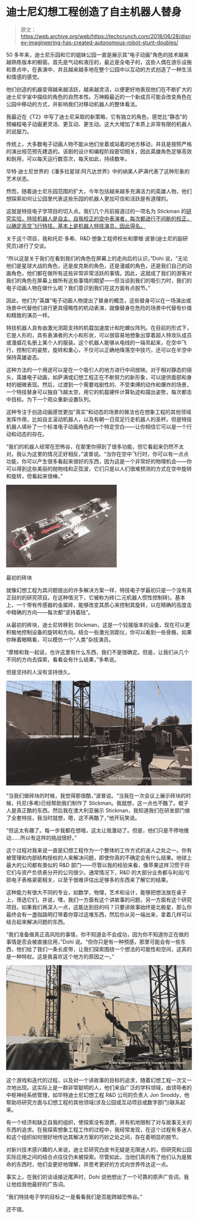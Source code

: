 # 迪士尼幻想工程创造了自主机器人替身

> 原文：<https://web.archive.org/web/https://techcrunch.com/2018/06/28/disney-imagineering-has-created-autonomous-robot-stunt-doubles/>

50 多年来，迪士尼乐园和它的姐妹公园一直是展示其“电子动画”角色的技术越来越熟练版本的橱窗。首先是气动和液压的，最近是全电子的，这些人偶在游乐设施和景点中，在表演中，并且越来越多地在整个公园中以互动的方式创造了一种生活和情感的感觉。

他们创造的机器变得越来越活跃，越来越灵活，以便更好地表现他们在不断扩大的迪士尼宇宙中描绘的角色的自然本性。万神殿最近的一个新成员可能会改变角色在公园中移动的方式，并影响我们对移动机器人的整体看法。

我最近在《T2》中写了迪士尼采取的新策略，它有独立的角色，感觉比“静态”的预编程电子动画更灵活、更互动、更生动。这大大增加了本质上非常有限的机器人的说服力。

传统上，大多数电子动画人物不能从他们坐着或站着的地方移动，并且是按照严格的演出规范预先建造的。该剧的设计和编程阶段密切相关，因此英雄角色足够高效和耐用，可以每天运行数百次，每天如此，持续数年。

华特·迪士尼世界的《潘多拉星球:阿凡达世界》中的纳美人萨满代表了这种形象的艺术状态。

然而，随着迪士尼乐园范围的扩大，今年包括越来越多充满活力的英雄人物，他们想探索如何让公园里代表这些乐园的机器人更加可信和活跃是有道理的。

这就是特技电子学项目的切入点。我们几个月前报道过的一项名为 Stickman 的[研究实验，特技机器人是自主、自我校正的空中表演者，每次都进行不间断的校正，以确定高空飞行特技。基本上是机器人特技演员，因此得名。](https://web.archive.org/web/20230404104553/https://techcrunch.com/2018/05/22/stickman-is-disneys-new-headless-acrobatic-robot/)

关于这个项目，我和托尼·多希、R&D·想象工程师校长和摩根·波普(迪士尼的副研究员)进行了交谈。

“所以这是关于我们在看到我们的角色在屏幕上的走向后的认识，”Dohi 说，“无论他们是星球大战的角色，还是皮克斯的角色，还是漫威的角色，还是我们自己的动画角色，他们都在做所有这些非常非常活跃的事情。因此，这就成了我们的游客对我们的角色在屏幕上做所有这些事情的期望——但当谈到我们的吸引力时，我们的电子动画人物在做什么呢？我们意识到我们在这方面有点脱节。”

因此，他们为“英雄”电子动画人物提出了替身的概念，这些替身可以在一场演出或场景中代替他们进行更具侵略性的机动表演，就像替身在危险的场景中代替有价值和精致的演员一样。

特技机器人具有由激光测距支持的机载加速度计和陀螺仪阵列。在目前的形式下，它是人形的，具有表演者的大小和形状，可以很容易地想象出穿着超人特攻队成员或漫威花名册上某个人的服装。这个机器人能够从电线的一端吊起来，在空中飞行，控制它的姿势，旋转和重心，不仅可以正确地降落空中技巧，还可以在半空中保持英雄姿态。

这种方法的一个用途可以是在一个吸引人的地方进行中间放映。对于相对静态的镜头，英雄电子动画，如萨满或幻想工程正在不断努力的新形象，可以提供面部和身材的细微表现。然后，过渡到一个需要戏剧性的、不受束缚的动作和爆炸的场景，一个特技替身可以独自飞越太空，用它的机载硬件计算轨迹和摆出姿势，每次都击中目标。为下一个观众重新设置队列。

这种专注于创造动画感觉更加“真实”和动态的场景的做法也在想象工程的其他领域发挥作用，比如自主滚动机器人，以及有朝一日双足行走机器人的圣杯。但是特技机器人填补了一个标准电子动画角色的一个特定空白——让你相信它可以是一个行动和动态的存在。

“我们的机器人经常在恐怖谷，在那里你得到了很多功能，但它看起来仍然不太对。我认为这里的情况正好相反，”波普说。“当你在空中飞行时，你可以有一点点功能，你可以产生很多看起来很好的东西，因为这是一个非常好的物理机会——你可以得到这些美丽的抛物线和正弦波，它们只是以人们很难预测的方式在空中旋转和旋转，但看起来很棒。”

![](img/27cf99e48d2b37ae853d517173fcc441.png)

最初的砖块

就像幻想工程为其问题提出的许多解决方案一样，特技电子学最初只是一个没有真正目的的研究项目。在这种情况下，它被称为砖(二元机器人惯性控制砖)。基本上，一个带有传感器的金属砖，能够改变其质心来控制其旋转，以在精确的高度击中精确的方向——每次都“坚持着陆”。

从最初的砖块，迪士尼转移到 Stickman，这是一个铰接版本的设备，现在可以更积极地控制设备的旋转和方向。结合一些激光测距仪，你可以看到一些骨骼，如果你眯着眼睛看，可以模仿一个“人类”杂技演员。

“摩根和我一起说，也许这里有什么东西，我们不是很确定。但是，让我们从几个不同的方向去探索，看看会有什么结果，”多希说。

但是坚持的人没有坚持很久。

![](img/4ae38347ce74cedf02bd0bcc7091e3c4.png)

“当我们做砖块的时候，我觉得那很酷，”波普说。“当我在一次会议上展示砖块的时候，托尼(多希)已经帮助我们制作了 Stickman。我就想，这一点也不酷了。棍子人是真正酷的东西。然后我在澳大利亚展示 Stickman，我知道我们在研发部门做了全套特技，我当时就想，嗯，这不再酷了，”他开玩笑说。

“但这太有趣了。每一步我都在想哦，这太让我激动了。但是，他们只是不停地推动……所以有这样的挑战很好。”

这个过程对我来说一直是幻想工程作为一个整体的工作方式的迷人之处之一。你有被管理和内部结构授权的人来解决问题，即使你真的不确定会有什么结果。地球上最大的公司都有类似的 R&D 部门——尽管以我的经验来看，像苹果这样习惯于将它们与资产负债表分开的公司很少。通常情况下，R&D 的大部分业务都与利润/亏损电子表格紧密相关，以至于很难评估出足够多的东西来了解它的结果。

这种能力有很大不同的专业，如数学，物理，艺术和设计，能够把想法放在桌子上，筛选它们，并说，嘿，我们一方面有这个讲故事的问题，另一方面有这个研究项目。如果我们再深入一点，这能达到目的吗？只要讲故事始终是北极星，那么你最终会有一盏指路明灯带着你穿过这堆东西，然后你从另一端出来，拿着几样可以结合起来解决问题的东西。

“我们准备做真正高风险的事情，你不知道会不会成功，因为你不知道你正在做的事情是否会被直接应用，”Dohi 说。“但你只是有一种预感，那里可能会有一些东西，他们给了我们一条长皮带，让我们探索围绕一个想法的可能性和空间，这真的是一种特权。这是我喜欢这个地方的原因之一。”

![](img/ab28f1d2a5cd0ed582f4172156eb8325.png)

这个游戏和迭代的过程，以及对一个讲故事的目标的追求，随着幻想工程一次又一次地出现。这实际上是一群非常聪明的人，他们来自广泛的学科领域，由领导者的中枢神经系统管理，如华特迪士尼幻想工程 R&D 公司的负责人 Jon Snoddy，他帮助将研究方面与幻想工程的其他领域(涉及公园或互动项目或数字部门)联系起来。

有一个经济和缺乏自我的组织，使探索没有浪费，并有机地限制了对与故事无关的东西的追求。在我探索想象工程工作的过程中，我经常发现，在这个过程有多迷人和这个组织如何很好地传达其解决方案的巧妙之处之间，存在着明显的脱节。

对新兴技术感兴趣的人来说，迪士尼研究白皮书无疑是无限迷人的，但研究和公园实际应用之间的结合点往往仍未被探索。尽管如此，当他们真的有了他们认为是致命的东西时，他们会更好地理解，并思考更好的方式向世界传达这一点。

事实上，在我们的谈话接近尾声时，Dohi 说他想出了一个可靠的原声广告词，我让他给我他最好的广告词。

“我们特技电子学的目标之一是看看我们是否能跨越恐怖谷。”

还不错。